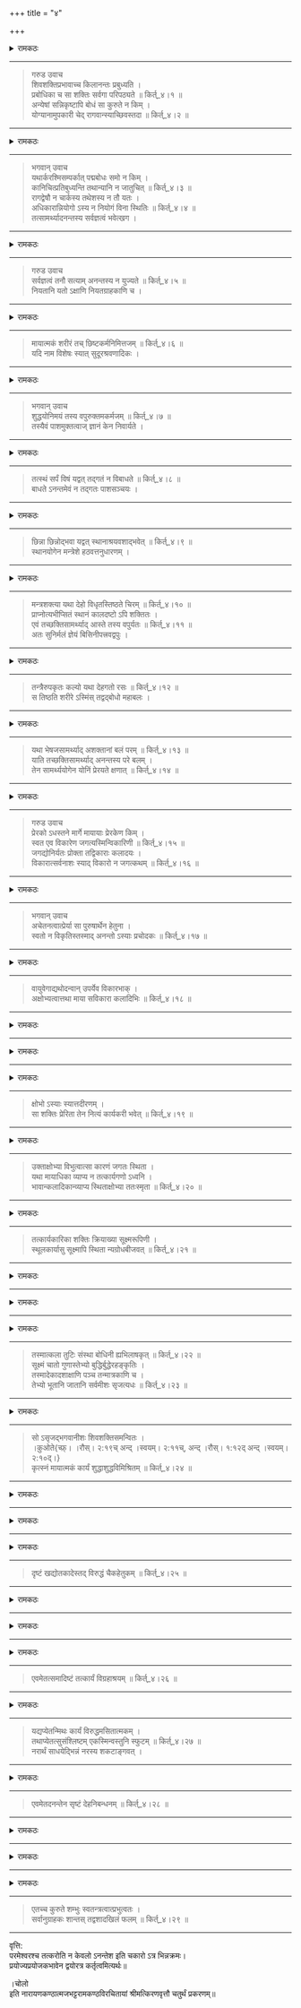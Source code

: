 +++
title = "४"

+++

<details><summary>रामकठः</summary>

अथ विचारपदार्थस्यैव विस्तरपरीक्षार्थं प्रश्नपूर्वकं प्रकरणान्तरम्।
</details>

_________________________________________________________

> गरुड उवाच  
> शिवशक्तिप्रभावाच्च किलानन्तः प्रबुध्यति ।  
> प्रबोधिका च सा शक्तिः सर्वगा परिपठ्यते ॥ किर्त्_४।१ ॥  
> अन्येषां सन्निकृष्टापि बोधं सा कुरुते न किम् ।  
> योग्यानामुपकारी चेद् रागवान्स्याच्छिवस्तदा ॥ किर्त्_४।२ ॥  
    
__________

<details><summary>रामकठः</summary>

अत्र च सूत्रपदार्थप्रकरणसम्बन्धाः प्राग्वदेव द्रष्टव्याः।   
पाटलिकस्तु विचारपदार्थस्यैवानन्तरं विशेषपरीक्षात्मकः।  
वाक्यात्मकस्तु प्रोक्तो ऽनन्तो ऽसिते प्रभुरित्यादिभिरनेकविधः।  
।क़ुओते{प्रोक्तो ऽनन्तो ऽसिते प्रभुः  
>    ।किर्। ३:२६द्।}   
अयं चात्र प्रश्नार्थः। तच्छक्तिप्रतिबोधितो ऽनन्तेशादिवर्ग इत्युक्तम्।   
।क़ुओते{तच्छक्तिप्रतिबोधितः  
>    ।किर्। ३:२७द्।}  
    
ततश्चेश्वरशक्तेर्व्यापकत्वेन सर्वत्र सन्निहितत्वतो विशेषाभावात् सर्वेषामात्मनामनन्तादिरूपता स्यात् न वा कस्यचिदपि।   
सेवनादियोग्यतापेक्षया तत्करणे च तस्य रागद्वेषादियोगात् पुरुषवदनीश्वरत्वप्रसङ्ग इति।  
    
अत्र सिद्धान्तः
</details>

_________________________________________________________

> भगवान् उवाच  
> यथार्करश्मिसम्पर्कात् पद्मबोधः समो न किम् ।  
> कानिचित्प्रतिबुध्यन्ति तथान्यानि न जातुचित् ॥ किर्त्_४।३ ॥  
> रागद्वेषौ न चार्कस्य तथेशस्य न तौ यतः ।  
> अधिकारान्नियोगो ऽस्य न नियोगं विना स्थितिः ॥ किर्त्_४।४ ॥  
> तत्सामर्थ्यादनन्तस्य सर्वज्ञत्वं भवेत्खग ।  
    
__________

<details><summary>रामकठः</summary>

सत्यम्। व्यापिका शक्तिर्योग्यतापेक्षया चानुग्राहिका।   
न च तया रागद्वेषानुमानम्।  
तथाभूतायास्तस्या अत्रासिद्धत्वाद्यतो ऽधिकारिणामधिकारो मलस्य पक्वत्वमत्र योग्यता।   
पक्वमलानां सा बोधप्रदेत्युच्यते।  
यथा सवित्रा प्रतिबोधयोग्यं प्रतिबोध्यते।  
तस्मादधिकाराद्योग्यतालक्षणादनन्तस्य नियोगस्तन्नियोगं विना बहिरङ्गकार्यस्य न व्यवस्थानमुपपद्यत इत्युक्तं यतः।   
न च तथाभूतस्य योग्यतानुसरणस्य रागद्वेषाद्यविनाभावः सिद्ध इति न ततो ऽत्रानीश्वरत्वप्रसङ्गः।  
    
अधुनात्रैव परीक्षान्तराय प्रश्नः।
</details>

_________________________________________________________

> गरुड उवाच  
> सर्वज्ञत्वं तनौ सत्याम् अनन्तस्य न युज्यते ॥ किर्त्_४।५ ॥  
> नियतानि यतो ऽक्षाणि नियतग्राहकाणि च ।  
    
__________

<details><summary>रामकठः</summary>

यदुक्तं सर्वज्ञः शुद्धदेहश्चानन्त इत्येतन्नोपपद्यते।  
यतः प्रागुक्तनयेन प्रतिनियतकार्यकरणात्मकशरीरयोगः प्रतिनियतग्राहकत्वेन व्याप्तः सर्वशरीरिगततया सिद्धः।  
अतः शरीरित्वेन विरुद्धव्याप्योपलब्ध्या सर्वज्ञत्वनिषेधः क्रियत इत्यर्थः।  
    
नन्वसिद्धो ऽयं हेतुरन्यत्वात्कार्यकरणादेः शुद्धदेहत्वेनानन्तस्योक्तत्वादिति। अत्रोच्यते
</details>

_________________________________________________________

> मायात्मकं शरीरं तच् छिष्टकर्मनिमित्तजम् ॥ किर्त्_४।६ ॥  
> यदि नाम विशेषः स्यात् सुदूरश्रवणादिकः ।  
    
__________

<details><summary>रामकठः</summary>

न तावदमायात्मकत्वमकर्मजत्वं वा तच्छरीरस्य शुद्धत्वं सम्भवति शरीरत्वादस्मदादिशरीरवदिति। यदाहुः  
    
मायोर्ध्वं देहसद्भाव इति वार्तैव भद्रिका। इति।  
।क़ुओते{मायोर्ध्वं देहसद्भाव इति वार्तैव भद्रिका  
>    सोउर्चे उन्क्नोwन्। च्फ़्।। वेर्सेस् wइथ् थे  
>    समे चोन्च्लुदिन्ग् फ़ोर्मुल इन् {न्यायम।ञ्जरी} वोल्।१,  
>    प्।८१ (८४द्) अन्द् प्।९१ (१०४द्)।}

।च्रुx यदि परं ब्रह्मादिशरीरस्येव विशिष्टकर्मजत्वमेव ततो ऽस्य वाच्यम्।च्रुx ।  
ततश्च तथाभूतशरीरयोगात्तस्य तद्वदेव सुदूरश्रवणादिक एव विशेषः सिध्यतीति। यदाहुः  
    
यो यत्रातिशयो दृष्टः स एवान्यत्र लङ्घनात्। इति।  
।क़ुओते{यो यत्रातिशयो दृष्टः स एवान्यत्र लङ्घनात्  
>    सोउर्चे उन्क्नोwन्।}

न तु सर्वज्ञत्वमतो नायमसिद्धो हेतुरिति पूर्वः पक्षः।  
    
अत्र सिद्धान्तः।
</details>

_________________________________________________________

> भगवान् उवाच  
> शुद्धयोनिमयं तस्य वपुरुक्तमकर्मजम् ॥ किर्त्_४।७ ॥  
> तस्यैवं पाशमुक्तत्वाज् ज्ञानं केन निवार्यते ।  
    
__________

<details><summary>रामकठः</summary>

शरीरस्य मायात्मकत्वेनेह व्याप्तिरसिद्धा, शुद्धविद्यात्मनो ऽपि सम्भवादित्युक्तं शुद्धे ऽध्वनि शिवः कर्ता इत्यादिना।   
।क़ुओते{शुद्धे ऽध्वनि शिवः कर्ता  
>    ।किर्। ३:२६च्।}  
अत एव न तत् कर्मजं मायाधिकरणत्वात् कर्मणां तत्रासम्भवात्।  
अपि त्वधिकारनिबन्धनमेव। तस्यानन्तस्यैवमुक्तेन प्रकारेण पाशैर्मायात्मकैर्मुक्तत्वात्सर्वज्ञत्वं केन वारयितुं शक्यमित्यविरोधः।   
अस्तु वा शुद्धयोनेरपि पाशत्वं दीक्षया विच्छेद्यत्वात्। तथापि
</details>

_________________________________________________________

> तत्स्थं सर्पं विषं यद्वत् तद्गतं न विबाधते ॥ किर्त्_४।८ ॥  
> बाधते ऽनन्तमेवं न तद्गतः पाशसञ्चयः ।  
    
__________

<details><summary>रामकठः</summary>

यथा हि विषस्रष्टुः सर्पस्य शरीरस्थमपि विषं  
सर्पान्तराद्वा प्रतिसङ्क्रान्तं तन्न विषतया बाधकं तथानन्तस्य  
।च्रुx तत्स्थानसाधकगतः शरीरादिजनकत्वाक्षिप्तशुद्धविद्याकर्तृत्वात्तदात्मकः।च्रुx। पाशसञ्चयः शरीरात्मको न बाधक इति।   
एवं माया गर्भाधिकारिणो ऽपि वीरभद्रादयो न मायापाशसञ्चयेन बाध्यन्त इत्युक्तं भवति।  
तदुक्तं गुरुभिः  
    
कलायोगे ऽपि नो वश्याः कलानां पशुसङ्घवत्।  
।क़ुओते{कालयोगे ऽपि।देव्दोत् तदुपर्यतः   
>    ।मोक्स। ८२च्--८३ब्। अल्सो क़ुओतेद् अद् ।नर्। २:८, प्।१३३।}  
    
वश्यास्ताः पशुभिः सार्धं तेषां ते तदुपर्यतः। इति।  
    
यद्येवं पाशान्तरवच्छुद्धविद्यापि पाशत्वेनानन्तस्य भगवतो विच्छिन्नेति कथं ततो ऽयं शरीरात्मकः पाशसञ्चय इति। तत्रोच्यते
</details>

_________________________________________________________

> छिन्ना छिन्नोद्भवा यद्वत् स्थानाश्रयवशाद्भवेत् ॥ किर्त्_४।९ ॥  
> स्थानयोगेन मन्त्रेशे हठवत्तनुधारणम् ।  
    
__________

<details><summary>रामकठः</summary>

यथा छिन्नोद्भवा गडूची मूलतो विच्छिन्नापि स्थानविशेषमाश्रयमाश्रित्य पुनः प्ररोहं याति।   
एवं शुद्धविद्यापि छिन्नापि अनन्तस्य तदधिकारित्वलक्षणं स्थानविशेषमाश्रित्य तच्छरीराद्यात्मना पुनः प्ररोहमायातीत्यधिकारसामर्थ्यादनन्तेशस्यानिच्छतो ऽपि बलादिव शरीरधारणमित्यविरोधः।  
यदपि तच्छरीरस्य कर्मजत्वे ऽनुमानमुक्तं तदप्यनैकान्तिकमित्युच्यते।
</details>

_________________________________________________________

> मन्त्रशक्त्या यथा देहो विधृतस्तिष्ठते चिरम् ॥ किर्त्_४।१० ॥  
> प्राप्नोत्यभीप्सितं स्थानं कालदष्टो ऽपि शक्तितः ।  
> एवं तच्छक्तिसामर्थ्याद् आस्ते तस्य वपुर्यतः ॥ किर्त्_४।११ ॥  
> अतः सुनिर्मलं ज्ञेयं बिसिनीपत्त्रवद्वपुः ।  
    
__________

<details><summary>रामकठः</summary>

मरणकाल एव यो दष्टः सर्पेण स कालदष्टः क्षीणकर्मेत्यर्थः।   
तस्य यथा मन्त्रशक्त्यैव धृतो देहश्चिरं तिष्ठत्यभीप्सितञ्च स्थानं प्राप्नोति प्रागुक्तस्यैव पुंसः शक्त्या ज्ञानक्रियात्मिकया तथेश्वरशक्तिसामर्थ्यादधिकाराख्यादनन्तेशस्य शरीरमकर्मजमेवेति।  
    
अतस्तत्पूर्वयुक्त्या च कार्ममायीयलक्षणैः।  
    
असंस्पृष्टं मलैर्ज्ञेयं पद्मपत्रमिवाम्भसा॥ इति। 

अस्मदादीनामपि केषाञ्चिदकर्मजदेहदर्शनाच्छरीरत्वादित्यस्य हेतोरत्रानैकान्तिकत्वमित्युक्तं भवति।  
ननु बोधायतनं शरीरमस्मदादीनामिव तस्येति किमुच्यते हठवत्तनुधारणमिति तदर्थमेतत्।
</details>

_________________________________________________________

> तन्त्रैरुपकृतः कल्यो यथा देहगतो रसः ॥ किर्त्_४।१२ ॥  
> स तिष्ठति शरीरे ऽस्मिंस् तद्वद्बोधो महाबलः ।  
    
__________

<details><summary>रामकठः</summary>

यथा कलने गतौ साधुः कल्यो ऽत्यन्तानवस्थितः शरीरे रसः पारतः स एव तन्त्रैस्तत्कुटुम्बधारणादिभिर्द्रव्यान्तरैरुपकृतः  
।क़ुओते{तत्रि कुटुम्बधारणे  
>    {धातुपाठ} १०:१३९।}  
तस्मिञ्छरीरे तिष्ठति तथैवानन्तेशस्येश्वरेच्छाशक्त्यात्मकैः तन्त्रैरुपकृतो ऽपि बोधो महाबलो ऽपि विच्छिन्नमलत्वेन सर्वार्थः शरीरे तिष्ठति।  
एतदुक्तं भवति---अविच्छिन्नमलानां बोधाभिव्यञ्जनाय शरीरमुपपद्यते न तु विच्छिन्नमलानामीश्वरतत्त्वाश्रितानामपीत्यनन्तस्य न बोधोपकाराय शरीरधारणमिति हठतः प्रोक्तम्।  
किं सर्वथा तस्यैतदनुपकारकमेव। नेत्युच्यते
</details>

_________________________________________________________

> यथा भेषजसामर्थ्याद् अशक्तानां बलं परम् ॥ किर्त्_४।१३ ॥  
> याति तच्छक्तिसामर्थ्याद् अनन्तस्य परे बलम् ।  
> तेन सामर्थ्ययोगेन योनिं प्रेरयते क्षणात् ॥ किर्त्_४।१४ ॥  
    
__________

<details><summary>रामकठः</summary>

अशक्तानां यथौषधादिसामर्थ्याच्छक्तिरुपचयं याति।   
एवं तस्य शरीरस्य या शक्तिः तया यत्सामर्थ्यं कर्तृत्वसमर्थनं तस्मादनन्तेशस्य परस्मिञ्छिवतत्त्वे बलं संस्कार्यसंयोजनाद्यात्मकं यातीति।   
अयमर्थः---सर्वज्ञत्वे ऽपि तस्य शिवात्कलया कर्तृत्वन्यूनत्वेनात्र संस्कार्यसंयोजनादिव्यापारानुपपत्तेरवश्यं तावतो ऽपि कर्तृत्वांशस्याभिव्यञ्जनायास्मदादेरिव शरीरमुपयुज्यत इत्यदोषः।  
    
अत्रैव परीक्षान्तराय प्रश्नः
</details>

_________________________________________________________  
    
> गरुड उवाच  
> प्रेरको ऽधस्तने मार्गे मायायाः प्रेरकेण किम् ।  
> स्वत एव विकारेण जगत्यस्मिन्विकारिणी ॥ किर्त्_४।१५ ॥  
> जगद्योनिर्यतः प्रोक्ता तद्विकाराः कलादयः ।  
> विकारात्सर्वनाशः स्याद् विकारो न जगत्कथम् ॥ किर्त्_४।१६ ॥  
    
__________

<details><summary>रामकठः</summary>

ननु चायं प्रश्नो ऽनुपपन्नः पूर्वमेवेश्वरसिद्धौ न्यायनिराकृतत्वात्समाधिरपि प्रागुक्त एव यतः। यदुक्तं कर्म चेन्न ह्यचेतनमिति।  
।क़ुओते{कर्म चेन्न ह्यचेतनम्  
>    ।किर्। ३:१२द्।}  
अथ किमत्र प्रयोज्येन प्रेरकान्तरेणेति प्रश्नः।  
सो ऽपि यथा भूमण्डलेशेनेत्यादिना निराकृतत्वादयुक्त एव।   
।क़ुओते{यथा भूमण्डलेशेन  
>    ।किर्। ३:२७अ।}  
नापि साङ्ख्यदृशात्र पुनरीश्वराक्षेप इति युक्तं व्याख्यातुम्।   
पूर्वमेव स्थूलं विचित्रकं कार्यमित्यादिना तद्दृष्टेरपि निरासस्य सम्भवात्।   
।क़ुओते{स्थूलं विचित्रकं कार्यम्  
>    ।किर्। ३:१२अ।}  
तदसम्भवे हि प्रश्नान्तरमुपपद्येतापि नान्यथा कलादेरपि प्रसङ्गादिति।  
तत्रोच्यते अन्य एवायमभ्युपगतः महाप्रलयापेक्षयात्रेश्वराभावप्रसाधनप्रसङ्गः प्रश्नार्थः।   
महाप्रलये ह्यनन्तादीनामुपसंहृतत्वाद्भगवतश्चेश्वराद्यवस्थातिरस्कारेण शान्ततयैवावस्थितेः प्रेरकाभावे सति जगद्योनित्वान्माया यथा स्वत एव सूक्ष्मसूक्ष्मतराद्यवस्थाविकारेण स्वकार्यव्यक्तियोग्यतया परिणामिनी समभ्युपगम्यते तथैव सर्गारम्भकाले कलादिकार्यात्मना भविष्यतीति किं तस्याः प्रेरकेण कल्पितेनेति।  
अथ तदापि प्रेरकोपसंहारो नेष्यते महाप्रलयानुपपत्तिरविशेषादिति प्रसङ्गविपर्ययः।  
किञ्च विकारित्वान्मायाया निरंशत्वे सति सर्वात्मना परिणामतः क्षीरदध्यादीनामिव कार्यकाले विनाशप्रसङ्गः।   
सांशत्वे हि तस्या घटादिवत्कारणपूर्वकत्वेन परमकारणत्वाभावः।   
अथ विकारस्तस्या नेष्यते ततो ऽनुपादानत्वाज्जगत उत्पत्त्यभाव इति प्रसङ्गद्वयेन पूर्वः पक्षः।  
    
अत्र सिद्धान्तः
</details>

_________________________________________________________

> भगवान् उवाच  
> अचेतनत्वात्प्रेर्या सा पुरुषार्थेन हेतुना ।  
> स्वतो न विकृतिस्तस्माद् अनन्तो ऽस्याः प्रचोदकः ॥ किर्त्_४।१७ ॥  
__________

<details><summary>रामकठः</summary>

महाप्रलये ऽपि पुरुषार्थतया कलादिव्यक्त्यनुगुणेन सूक्ष्मसूक्ष्मतराद्यवस्थाभेदेन भगवतः साक्षात्प्रेर्यैव।  
तदानीमपीश्वराद्यवस्थानुपसंहारान्न पूर्वः प्रसङ्ग इत्यर्थः।   
यदुक्तं श्रीमन्मृगेन्द्रे  
    
स्वापे ऽप्यास्ते बोधयन्बोधयोग्यान्रोध्यान्रुन्धन्पाचयन्कर्मिकर्म।  
    
मायाशक्तीर्व्यक्तियोग्याः प्रकुर्वन्पश्यन्सर्वं यद्यथा वस्तुजातम्॥ इति।  
।क़ुओते{स्वापे ऽप्यास्ते।देव्दोत् वस्तुजातम्  
>    ।म्र्ग्।व्प्। ४:१५। अल्सो क़ुओतेद् अद् ।नर्।  
>    २:३१, प्।१५३।}

महाप्रलयश्च बहिरङ्गकलादिकार्योपसंहारः।  
तत्रैव चानन्तादेः कर्तृत्वमित्युक्तं यतः।   
नापि द्वितीयप्रसङ्ग इत्युच्यते
</details>

_________________________________________________________

> वायुवेगाद्यथोदन्वान् उपर्येव विकारभाक् ।  
> अक्षोभ्यत्वात्तथा माया सविकारा कलादिभिः ॥ किर्त्_४।१८ ॥  
    
__________

<details><summary>रामकठः</summary>

यथा ह्युदधिः परिमिताभिः शक्तिभिस्तरङ्गात्मकं विकारमनुभवति न सर्वाभिरेवं शक्तिसमाहारात्मकत्वान्मायायाः कतिपयाभिरेव शक्तिभिः सा कलादिविकारमनुभवति न सर्वाभिस्तेन रूपेणाक्षोभ्यत्वादिति।   
अत्र पराभिप्रायः
</details>

_________________________________________________________

<details><summary>रामकठः</summary>

> नाक्षुब्धा कार्यकर्त्री चेत्
</details>

__________

<details><summary>रामकठः</summary>

विकृतानामप्यविकृतानामिव शक्तीनां तत्सहभावित्वादक्षोभे तासामपि विकारानुपपत्तेः कार्यानुपपत्तिरित्यवश्यं सर्वैव क्षुब्धाभ्युपगन्तव्येत्यक्षोभ्यत्वादित्ययं हेतुरत्रासिद्ध इति।  
    
अत्र सिद्धान्तः।
</details>

_________________________________________________________

> क्षोभो ऽस्याः स्यात्तदीरणम् ।  
> सा शक्तिः प्रेरिता तेन नित्यं कार्यकरी भवेत् ॥ किर्त्_४।१९ ॥  
    
__________

<details><summary>रामकठः</summary>

अयं सामान्यक्षोभः सर्वशक्तिविषयः प्रेरणात्मकस्तस्या अभ्युपगम्यत एव।   
कार्यात्मकस्तु विशेषक्षोभः कस्याश्चिदेव शक्तेरिति।   
एवञ्च नात्रासिद्धतेत्युच्यते
</details>

_________________________________________________________

> उक्ताक्षोभ्या विभुत्वात्सा कारणं जगतः स्थिता ।  
> यथा मायाधिका व्याप्य न तत्कार्यगणो ऽध्वनि ।  
> भावान्कलादिकान्व्याप्य स्थिताक्षोभ्या ततःस्मृता ॥ किर्त्_४।२० ॥  
    
__________

<details><summary>रामकठः</summary>

विभुत्वेन सर्वशक्त्यात्मना न कार्यतया क्षोभ्यत इत्यक्षोभ्यत्वेनोक्ता भवति।  
जगत्कारणात्मनानुमीयते। तेन रूपेणाक्षोभ्यैव यतो भवन्तीति भावास्तत्कार्यात्मकाः कलादयः तान्व्याप्य स्थिता। घृतकीटन्यायेन तद्गर्भ एव तेषामुत्पत्तिरित्यर्थः न तु तद्भावभावित्वात्।   
घटादेः कार्यस्य मृदादिद्रव्यमेव कारणं लोके दृष्टं न तु तच्छक्तिः।  
तत्किमुच्यते शक्तिः कार्यकरीति। तत्रोच्यते
</details>

_________________________________________________________

> तत्कार्यकारिका शक्तिः क्रियाख्या सूक्ष्मरूपिणी ।  
> स्थूलकार्यासु सूक्ष्मापि स्थिता न्यग्रोधबीजवत् ॥ किर्त्_४।२१ ॥  
    
__________

<details><summary>रामकठः</summary>

लोके ऽपि न्यग्रोधबीजवत् सूक्ष्मापि शक्तिस्तस्य स्थूलस्य कार्यस्य कारिका परिणतिशब्दवाच्या नित्यानुमेयधर्मिणी सिद्धैव।   
न तु द्रव्यमशक्त्यवस्थायामपि  
तस्य भावात्। यदाहुः  
    
शक्तिः कारकं न द्रव्यं व्यभिचारादिति।  
।क़ुओते{शक्तिः कारकं न द्रव्यं व्यभिचारात्  
>    सोउर्चे उन्क्नोwन्।}

नापि सहकारिसन्निधानमशक्तस्य तत्सहकारियोगे ऽपि तत्कार्यादर्शनादिति शोभनमुक्तम् शक्तिः कार्यकरीति।  
ततः प्रकृते किमुच्यते
</details>

_________________________________________________________

<details><summary>रामकठः</summary>

> कारणं तेन सा ज्ञेया स्थूलस्यास्य समन्ततः ।
</details>

__________

<details><summary>रामकठः</summary>

येनैवमनेकशक्तिरूपापि माया न सर्वशक्त्यात्मना परिणमत इत्युक्तं  
तेन कारणेन सा काचिदेव शक्तिरस्य स्थूलस्य कलादेः कार्यस्य सामस्त्येन कारणं प्रोक्ता।   
न तु शक्त्यन्तरमिति द्वितीयो ऽपि प्रसङ्गो ऽनुपपन्न इति।  
    
अथ किं सर्वस्य जगतः साक्षात्कारणम्। नेत्युच्यते
</details>

_________________________________________________________  
    
> तस्मात्कला तुटिः संस्था बोधिनी ह्यभिलाषकृत् ॥ किर्त्_४।२२ ॥  
> सूक्ष्मं चातो गुणास्तेभ्यो बुद्धिर्बुद्धेरहङ्कृतिः ।  
> तस्मादेकादशाक्षाणि पञ्च तन्मात्रकाणि च ।  
> तेभ्यो भूतानि जातानि सर्वमीशः सृजत्यधः ॥ किर्त्_४।२३ ॥  
    
__________

<details><summary>रामकठः</summary>

तस्मान्मायातत्त्वात्कला तुटिश्च कालः संस्था च प्रागुक्ता नियतिरेव साक्षादुत्पन्नाः। यदुक्तं श्रीमत्स्वायम्भुवे  
    
तस्मात्कालकले इति  
।क़ुओते{तस्मात्कालकले  
>    ।स्वयम्। २:९अ। च्फ़्।। ।सद्योऽस्  
>    इन्तेर्प्रेततिओन् (प्।४३):   
>    कला च कला चेत्येकशेषः। कालश्च कला च कालकले।  
>    तत्रैकः कलाशब्दो नियतिमभिधत्ते,  
>    द्वितीयस्तु कलामेव। कथं कलाशब्दो  
>    नियतिमभिधत्ते। यतः सापि कलयति  
>    प्रेरयतीति नियतिः कर्मफलभोजकत्वेन।}

कलाशब्देन तत्र नियतेरप्युपादानात्। बोधनी तु प्रागुक्ता विद्या।   
हीति यस्मात्कारणादुत्पन्ना तस्मादेवाभिलाषकृत् प्रागुक्तो रागः।   
सूक्ष्मं च गुणकारणतया प्रागुक्तं प्रधानमुत्पन्नं तत एव।   
प्रक्रमान्तरनिर्देशान्न मायातः किन्तु कार्यप्रक्रमात्पूर्वश्रुतायाः कलात एव। यदुक्तं श्रीमद्रौरवे  
    
कलातत्त्वाद्रागविद्ये द्वे तत्त्वे सम्बभूवतुः।  
।क़ुओते{कलातत्त्वाद्रागविद्ये।देव्दोत् अव्यक्तं च  
>    ।रौस्। २:१५।}  
    
अव्यक्तं चेति

अत इति सूक्ष्मपदोपात्तात्तत्त्वात्प्रधानाद्गुणाः सत्त्वादयस्त्रयस्तेभ्यो बुद्धिरिति गुणेभ्यः।  
बुद्ध्यादेः सामान्यशास्त्रप्रसिद्धस्य तत्त्वादिवस्तुनः प्रकारविशेषपरिग्रहार्थमनुवाद इति दर्शितं प्रागेव। प्रोक्तं च साङ्ख्यैः  
    
प्रकृतेर्महांस्ततो ऽहङ्कारस्तस्माद्गणश्च षोडशकः।  
।क़ुओते{प्रकृतेर्महांस्ततो।देव्दोत् पञ्चभूतानि  
>    ।सन्ख्। २२।}  
    
तस्मादपि षोडशकात्पञ्चभ्यः पञ्चभूतानि॥ इति।

सर्वमिति भूतभावभुवनात्मकम्। यच्चाधः स्थूलभूतमयं ब्रह्माण्डं तदप्यसृजत्। तदेवं
</details>

_________________________________________________________

> सो ऽसृजद्भगवानीशः शिवशक्तिसमन्वितः ।  
।क़ुओते{च्फ़्। ।रौस्। २:१९च् अन्द् ।स्वयम्। २:११च्, अन्द् ।रौस्। १:१२द् अन्द् ।स्वयम्। २:१०द्।}  
> कृत्स्नं मायात्मकं कार्यं शुद्धाशुद्धविमिश्रितम् ॥ किर्त्_४।२४ ॥  
    
__________

<details><summary>रामकठः</summary>

पारम्पर्येणैतत्सर्वं मायातः स एवानन्तेशो ऽसृजत्।  
तत् प्रतिस्थानं शुद्धैश्चाशुद्धैश्चाधिकारिभिर्विमिश्रितम्।  
ते ऽपि तेनैव निर्मिता इत्यर्थः। यदुक्तं श्रीमद्रौरवे  
    
पतयश्चाञ्जनातीताः साञ्जनाश्च पृथग्विधाः।  
।क़ुओते{पतयश्चाञ्जनातीताः।देव्दोत् व्यवस्थिताः  
>    ।रौस्। २:२० (एद्।। रेअद्स् वापि फ़ोर् देवास्)।}  
    
भुवने भुवने देवास्तन्नियोगाद्व्यवस्थिताः॥ इति।

स्वरूपेणापि तच्छुद्धमशुद्धं च विमिश्रितं सो ऽसृजदिति।  
यदुक्तं साङ्ख्यैः  
    
ऊर्ध्वं सत्त्वविशालस्तमोविशालश्च मूलतः सर्गः।  
।क़ुओते{ऊर्ध्वं।देव्दोत् @पर्यन्तः   
>    ।सन्ख्। ५४। अल्सो क़ुओतेद् अद् ।नर्। ३:१७८, प्।२७१।}  
    
मध्ये रजोविशालो ब्रह्मादिस्तम्बपर्यन्तः॥ इति।  
    
अत्र पराभिप्रायः
</details>

_________________________________________________________

<details><summary>रामकठः</summary>

> योनिजं बुद्धिभेदाच्च तदेकं चेद्द्विधा कथम् ।
</details>

__________

<details><summary>रामकठः</summary>

योनिर्माया तज्जत्वेनाविशेषात् सर्वमेव ।च्रुx शुद्धानां शरीरं शुद्धं ।बेगिन्सुप्प्ल्य् शुद्धं ।एन्द्सुप्प्ल्य् वा भुवनं स्यात्।च्रुx ।   
एकरूपमेवेत्यर्थः।  
किञ्चित्त्वशुद्धानामशुद्धं वा मिश्रितं वेत्येवं द्विधा कथमसृजत्। असम्भवात्। यदाहुः  
    
नोपादानं विरुद्धस्येति।  
।क़ुओते{नोपादानं विरुद्धस्य  
>   {प्रमाणवार्त्तिक}, {प्रत्यक्षपरिच्छेद} २६३च्।}

अथैकस्माद्द्वितयमेतत्प्रकारतया भिद्यते।  
यथान्नादोदनापूपाविति।  
ततो नानयोर्विरोधसम्भव इति। तदयुक्तमित्युच्यते बुद्धिभेदाच्चेति।   
बुद्धिभेदे ह्यन्नादोदनादेस्तत्प्रकारतया द्वितयत्वम्।   
यस्य त्वेकस्माद्बुद्धिभेदे ऽसत्यनेकत्वं नासौ तत्प्रकारतया द्विधा भवति। घट इव तदभावतया। बुद्धिभेदे ऽसत्यनेकत्वं च।  
प्रागुक्तादशुद्धाच्छुद्धं शुद्धाच्चाशुद्धम्। अतस्तदपि तत्प्रकारतया द्विधा कथम्। नैवेति। प्रकारभेदाभावादत्र घटतदभावयोरिव वस्तुभेद एव।   
अतो नोपादानं विरुद्धस्येति युक्त एव प्रश्नः। सिद्धान्तस्तु
</details>

_________________________________________________________

> दृष्टं खद्योतकादेस्तद् विरुद्धं चैकहेतुकम् ॥ किर्त्_४।२५ ॥  
    
__________

<details><summary>रामकठः</summary>

अयुक्तमेतदसिद्धत्वात्। न हि ।च्रुx प्रकारान्तरस्य प्रकारान्तरकारणप्रकारान्तरत्वमस्माभिस्तद्बुद्धिभेदादिष्यते।च्रुx ।  
अपि तु प्रकारिण एव तथादृष्टत्वात्।  
खद्योतमशकमक्षिकादीनां हि प्रकाशाप्रकाशरूपेण बुद्धिभेदे ऽपि स्वेदैकयोनिजत्वेन बुद्ध्यभेदात्तत्प्रकारत्वं दृष्टम्।  
तद्वदत्र शुद्धाशुद्धयोरुत्पद्य ज्ञानाज्ञानरूपेण बुद्धिभेदे ऽपि योनिजत्वेन बुद्धिभेदाभावात्तत्प्रकारभेदेनैव द्विधाभावो युक्त इति प्रकाराणां परस्परपरिहारविरोधे ऽप्येकप्रकार्युपादानहेतुत्वं खद्योतमशकमक्षिकादीनामिव दृष्टं न विरुध्यत इत्यदोषः। तथा हि
</details>

_________________________________________________________

<details><summary>रामकठः</summary>

> एवं तद्भिन्नसंस्थानं शुद्धाशुद्धाङ्गसंयुतम् ।  
> ज्ञेयं कारणशक्त्युत्थं कार्यं बीजनिमित्तजम् ।
</details>

__________

<details><summary>रामकठः</summary>

एवमेकबीजभूतयोनिशक्तिनिमित्तत्वे ऽपि शुद्धाशुद्धामित पक्षस्थं भिन्नसंस्थानं भिन्नप्रकारतया ज्ञेयम्। न घटतदभाववद्भेदेनेति।  
    
अथ प्रकृतोपसंहारः
</details>

_________________________________________________________

> एवमेतत्समादिष्टं तत्कार्यं विग्रहाश्रयम् ॥ किर्त्_४।२६ ॥  
    
__________

<details><summary>रामकठः</summary>

विग्रहे ऽस्मिन्स्थूलशरीरे सूक्ष्मदेहतयाश्रयो यस्य तन्मायाकार्यं कलादि सूक्ष्मदेहतयैवमादिष्टं परमेश्वरेण। कथमित्युच्यते
</details>

_________________________________________________________

> यद्यप्येतन्मिथः कार्यं विरुद्धमसितात्मकम् ।  
> तथाप्येतत्सुसंश्लिष्टम् एकस्मिन्वस्तुनि स्फुटम् ॥ किर्त्_४।२७ ॥  
> नरार्थं साधयेद्भिन्नं नरस्य शकटाङ्गवत् ।  
    
__________

<details><summary>रामकठः</summary>

यद्यप्यशुद्धं मायाकार्यं कलाद्येतत्परस्परपरिहारस्वभावतया घटतदभावादिवत्तद्विरुद्धं तथाप्येतदेकस्मिन्सूक्ष्मदेहे वस्तुनि संश्लिष्टं स्फुटं कृत्वा पुरुषस्यार्थं प्रागुक्तेन चैतन्योपोद्बलेनोपलब्धं कलादिव्यापारभेदेन साधयतीति सम्भाव्यते शकटाङ्गानीव शकटाश्लिष्टानीति।
</details>

_________________________________________________________

> एवमेतदनन्तेन सृष्टं देहनिबन्धनम् ॥ किर्त्_४।२८ ॥  
    
__________

<details><summary>रामकठः</summary>

यस्मादेवं पुरुषार्थसाधकमेतत्तस्मात्कारणाद्देहे निबन्धनं स्थितिर्यस्य तद्देहनिबन्धनं स्थूलदेहाधारत्वेन पुरुषार्थसाधकतयानन्तेशेन सृष्टं नान्यथेति।  
    
अथ को ऽसौ पुरुषार्थः कथं च देहनिबन्धनो ऽसावित्युच्यते
</details>

_________________________________________________________

<details><summary>रामकठः</summary>

> न देहेन विना मुक्तिर् न भोगश्चित्क्रियागुरुः ।
</details>

__________

<details><summary>रामकठः</summary>

तत्र मुक्तिर्भोगश्च यश्चित्क्रिययोर्गुरुरुपदेष्टा भोगेन हि चित्क्रिये उपदिश्येते।  
येनाभोगे न प्रलयकेवलाद्यवस्थायामित्येष द्विविधः पुरुषार्थः। स च देहेन विना नोपपद्यते। मुक्तिर्हि मलपरिपाकं विना नोपपन्ना।  
नामिश्रं परिणमत इति न्यायेन।  
केवलस्य च तस्य परिपाकासम्भवादवश्यं तत्परिपाकसहभावित्वेन शरीरापेक्षेत्युक्तम्।  
भोगो ऽपि भोगसाधनानामेषामधिकरणं विना व्यापारादर्शनाद्देहापेक्षा सुसिद्धैवेत्यविरोधः।   
न केवलमत्रानन्त एव कर्ता यावत्
</details>

_________________________________________________________

> एतच्च कुरुते शम्भुः स्वतन्त्रत्वात्प्रभुत्वतः ।  
> सर्वानुग्राहकः शान्तस् तद्वशादखिलं फलम् ॥ किर्त्_४।२९ ॥  
    
__________  
    
वृत्ति:  
परमेश्वरश्च तत्करोति न केवलो ऽनन्तेश इति चकारो ऽत्र भिन्नक्रमः।   
प्रयोज्यप्रयोजकभावेन द्वयोरत्र कर्तृत्वमित्यर्थः॥  
    
।चोलो  
इति नारायणकण्ठात्मजभट्टरामकण्ठविरचितायां श्रीमत्किरणवृत्तौ चतुर्थं प्रकरणम्॥

